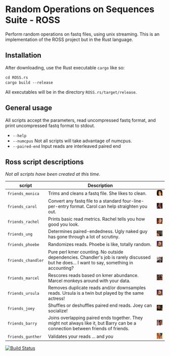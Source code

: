 # Random Operations on Sequences Suite - ROSS

Perform random operations on fastq files, using unix streaming.  This is an implementation of the ROSS project but in the Rust language.

## Installation

After downloading, use the Rust executable `cargo` like so:

    cd ROSS.rs
    cargo build --release

All executables will be in the directory `ROSS.rs/target/release`.

## General usage

All scripts accept the parameters, read uncompressed fastq format, and print uncompressed fastq format to stdout.

* `--help`
* `--numcpus` Not all scripts will take advantage of numcpus.
* `--paired-end` Input reads are interleaved paired end

## Ross script descriptions

*Not all scripts have been created at this time.*

|script               |Description|    |
|---------------------|-----------|----|
|`friends_monica`  | Trims and cleans a fastq file. She likes to clean.| ![Monica](/images/monica.jpg) |
|`friends_carol`   | Convert any fastq file to a standard four-line-per-entry format. Carol can help straighten you out.| ![Carol](/images/carol.jpg) | 
|`friends_rachel`  | Prints basic read metrics. Rachel tells you how good you look.| ![Rachel](/images/rachel.jpg) |
|`friends_ung`     | Determines paired-endedness. Ugly naked guy has gone through a lot of scrutiny.| ![UNG](/images/UNG.png) |
|`friends_phoebe`  | Randomizes reads. Phoebe is like, totally random.| ![Phoebe](/images/phoebe.png) |
|`friends_chandler`| Pure perl kmer counting. No outside dependencies. Chandler's job is rarely discussed but he does... I want to say, something in accounting?| ![Chandler](/images/chander.png) |
|`friends_marcel`  | Rescores reads based on kmer abundance. Marcel monkeys around with your data. | ![Marcel](/images/marcel.png) | 
|`friends_ursula`  | Removes duplicate reads and/or downsamples reads. Ursula is a twin but played by the same actress!| ![Ursula](/images/ursula.png) | 
|`friends_joey`    | Shuffles or deshuffles paired end reads. Joey can socialize!| ![Joey](/images/joey.png) |
|`friends_barry`   | Joins overlapping paired ends together. They might not always like it, but Barry can be a connection between friends of friends. | ![Barry](/images/barry.png) |
|`friends_gunther` | Validates your reads ... and *you* | ![Gunther](/images/gunther.png) |

[![Build Status](https://travis-ci.org/lskatz/ROSS.rs.svg?branch=master)](https://travis-ci.org/lskatz/ROSS.rs)

